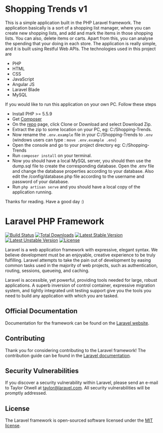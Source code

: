 # Shopping Trends v1

This is a simple application built in the PHP Laravel framework. The application basically is a sort of a shopping list manager, where you can create new shopping lists, and add and mark the items in those shopping lists. You can also, delete items or carts. Apart from this, you can analyse the spending that your doing in each store. The application is really simple, and it is built using Restful Web APIs. The technologies used in this project are

* PHP
* HTML
* CSS
* JavaScript
* Angular JS
* Laravel Blade
* MySQL

If you would like to run this application on your own PC. Follow these steps

* Install PHP >= 5.5.9
* Get [Composer](https://getcomposer.org/)
* On the [repo](https://github.com/CATIGERN/Shopping-Trends-v1) page, click Clone or Download and select Download Zip.
* Extract the zip to some location on your PC, eg: C:/Shopping-Trends.
* Now rename the `.env.example` file in your C:/Shopping-Trends to `.env` (windows users can type : `move .env.example .env`)
* Open the console and go to your project directory eg: C:/Shopping-Trends
* Run `composer install` on your terminal.
* Now you should have a local MySQL server, you should then use the dump.sql file to create the corresponding database. Open the .env file and change the database properties according to your database. Also edit the /config/database.php file according to the username and password of your database.
* Run `php artisan serve` and you should have a local copy of the application running.

Thanks for reading. Have a good day :)



# Laravel PHP Framework

[![Build Status](https://travis-ci.org/laravel/framework.svg)](https://travis-ci.org/laravel/framework)
[![Total Downloads](https://poser.pugx.org/laravel/framework/d/total.svg)](https://packagist.org/packages/laravel/framework)
[![Latest Stable Version](https://poser.pugx.org/laravel/framework/v/stable.svg)](https://packagist.org/packages/laravel/framework)
[![Latest Unstable Version](https://poser.pugx.org/laravel/framework/v/unstable.svg)](https://packagist.org/packages/laravel/framework)
[![License](https://poser.pugx.org/laravel/framework/license.svg)](https://packagist.org/packages/laravel/framework)

Laravel is a web application framework with expressive, elegant syntax. We believe development must be an enjoyable, creative experience to be truly fulfilling. Laravel attempts to take the pain out of development by easing common tasks used in the majority of web projects, such as authentication, routing, sessions, queueing, and caching.

Laravel is accessible, yet powerful, providing tools needed for large, robust applications. A superb inversion of control container, expressive migration system, and tightly integrated unit testing support give you the tools you need to build any application with which you are tasked.

## Official Documentation

Documentation for the framework can be found on the [Laravel website](http://laravel.com/docs).

## Contributing

Thank you for considering contributing to the Laravel framework! The contribution guide can be found in the [Laravel documentation](http://laravel.com/docs/contributions).

## Security Vulnerabilities

If you discover a security vulnerability within Laravel, please send an e-mail to Taylor Otwell at taylor@laravel.com. All security vulnerabilities will be promptly addressed.

## License

The Laravel framework is open-sourced software licensed under the [MIT license](http://opensource.org/licenses/MIT).
